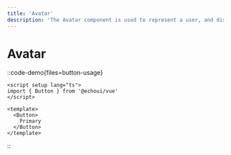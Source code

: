 ```yaml
---
title: 'Avatar'
description: 'The Avatar component is used to represent a user, and displays the profile picture, initials or fallback icon.'
---
```


# Avatar

::code-demo{files=button-usage}
```vue
<script setup lang="ts">
import { Button } from '@echoui/vue'
</script>

<template>
  <Button>
    Primary
  </Button>
</template>
```
::

